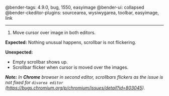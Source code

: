 @bender-tags: 4.9.0, bug, 1550, easyimage
@bender-ui: collapsed
@bender-ckeditor-plugins: sourcearea, wysiwygarea, toolbar, easyimage, link

----

1. Move cursor over image in both editors.

**Expected:** Nothing unusual happens, scrollbar is not flickering.

**Unexpected:**
* Empty scrollbar shows up.
* Scrollbar flicker when cursor is moved over the images.

_**Note:** In **Chrome** browser in second editor, scrollbars flickers as the issue is not fixed for `divarea editor` (https://bugs.chromium.org/p/chromium/issues/detail?id=803045)._
